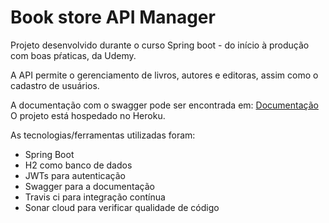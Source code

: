 <h1>Book store API Manager</h1>

Projeto desenvolvido durante o curso Spring boot - do início à produção
com boas pŕaticas, da Udemy.  

A API permite o gerenciamento de livros, autores e editoras, assim como o cadastro
de usuários.

A documentação com o swagger pode ser encontrada em:
[Documentação](https://bookstoremanager-udemy.herokuapp.com/swagger-ui.html)
O projeto está hospedado no Heroku.

As tecnologias/ferramentas utilizadas foram:
- Spring Boot
- H2 como banco de dados
- JWTs para autenticação
- Swagger para a documentação
- Travis ci para integração contínua
- Sonar cloud para verificar qualidade de código